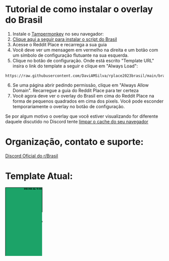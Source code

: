 # Tutorial de como instalar o overlay do Brasil

1. Instale o [Tampermonkey](https://www.tampermonkey.net/) no seu navegador:
1. [Clique aqui a seguir para instalar o script do Brasil](https://github.com/DaviAMSilva/rplace2023brasil/raw/main/templateManager.user.js)
1. Acesse o Reddit Place e recarrega a sua guia
1. Você deve ver um mensagem em vermelho na direita e um botão com um símbolo de configuração flutuante na sua esquerda.
1. Clique no botão de configuração. Onde está escrito "Template URL" insira o link do template a seguir e clique em "Always Load":
```
https://raw.githubusercontent.com/DaviAMSilva/rplace2023brasil/main/brasil.json
```
6. Se uma página abrir pedindo permissão, clique em "Always Allow Domain". Recarregue a guia do Reddit Place para ter certeza
6. Você agora deve ver o overlay do Brasil em cima do Reddit Place na forma de pequenos quadrados em cima dos pixels. Você pode esconder temporariamente o overlay no botão de configuração.

Se por algum motivo o overlay que você estiver visualizando for diferente daquele discutido no Discord tente [limpar o cache do seu navegador](https://www.hostinger.com.br/tutoriais/como-limpar-o-cache-do-navegador)

# Organização, contato e suporte:
[Discord Oficial do r/Brasil](https://discord.gg/r-br)

# Template Atual:
![Template Atual](https://github.com/DaviAMSilva/rplace2023brasil/blob/main/bandeira_inferior.png?raw=true)
